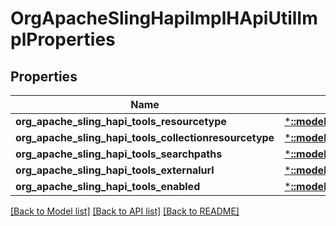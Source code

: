 # OrgApacheSlingHapiImplHApiUtilImplProperties

## Properties
Name | Type | Description | Notes
------------ | ------------- | ------------- | -------------
**org_apache_sling_hapi_tools_resourcetype** | [***::models::ConfigNodePropertyString**](configNodePropertyString.md) |  | [optional] 
**org_apache_sling_hapi_tools_collectionresourcetype** | [***::models::ConfigNodePropertyString**](configNodePropertyString.md) |  | [optional] 
**org_apache_sling_hapi_tools_searchpaths** | [***::models::ConfigNodePropertyArray**](configNodePropertyArray.md) |  | [optional] 
**org_apache_sling_hapi_tools_externalurl** | [***::models::ConfigNodePropertyString**](configNodePropertyString.md) |  | [optional] 
**org_apache_sling_hapi_tools_enabled** | [***::models::ConfigNodePropertyBoolean**](configNodePropertyBoolean.md) |  | [optional] 

[[Back to Model list]](../README.md#documentation-for-models) [[Back to API list]](../README.md#documentation-for-api-endpoints) [[Back to README]](../README.md)


